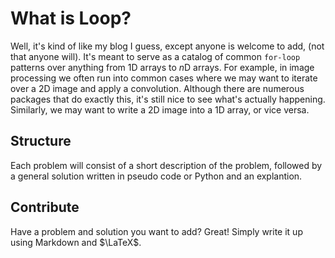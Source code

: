 # What is Loop?

Well, it's kind of like my blog I guess, except anyone is welcome to add,
(not that anyone will). 
It's meant to serve as a catalog of common `for-loop` patterns over anything 
from 1D arrays to $n$D arrays. For example, in image processing we often run into common 
cases where we may want to iterate over a 2D image and apply a convolution. Although there 
are numerous packages that do exactly this, it's still nice to see what's 
actually happening. 
Similarly, we may want to write a 2D image into a 1D array, or vice versa.


## Structure
Each problem will consist of a short description of the problem, followed by a general 
solution written in pseudo code or Python and an explantion.


## Contribute
Have a problem and solution you want to add? Great! Simply write it up using Markdown
and $\LaTeX$.
